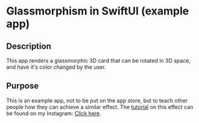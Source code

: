 # Glassmorphism in SwiftUI (example app)

## Description

This app renders a glassmorphic 3D card that can be rotated in 3D space, and have it's color changed by the user.

## Purpose

This is an example app, not to be put on the app store, but to teach other people how they can achieve a similar effect. The [tutorial](https://www.instagram.com/p/CSKNwXgMmY8/) on this effect can be found on my Instagram: [Click here](https://www.instagram.com/p/CSKNwXgMmY8/).
